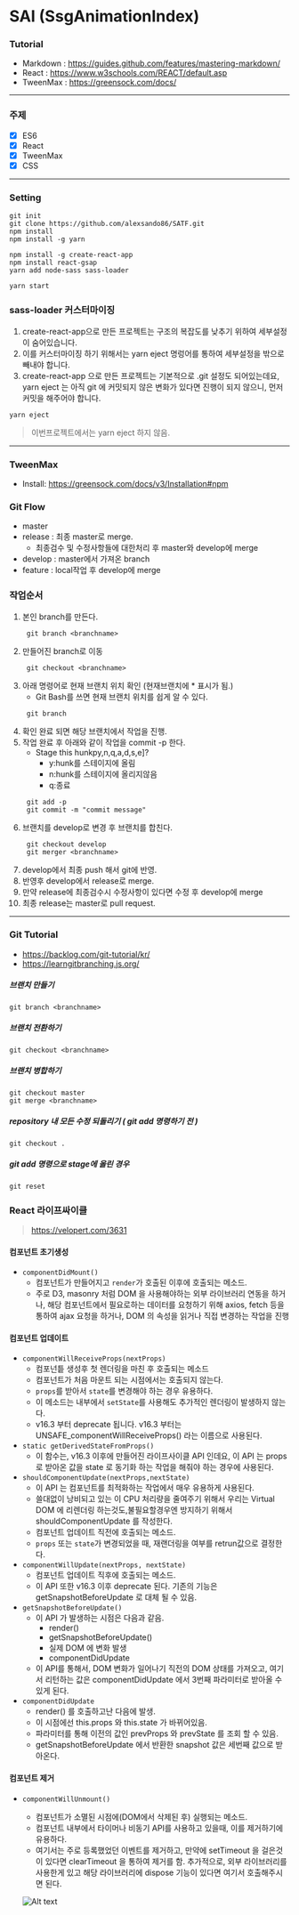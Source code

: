 # SAI (SsgAnimationIndex)

### Tutorial
- Markdown : https://guides.github.com/features/mastering-markdown/
- React : https://www.w3schools.com/REACT/default.asp
- TweenMax : https://greensock.com/docs/

<hr />

### 주제
 - [x] ES6
 - [x] React
 - [x] TweenMax
 - [x] CSS

<hr />

 ### Setting
 > 
    git init
    git clone https://github.com/alexsando86/SATF.git
    npm install
    npm install -g yarn
 > 
    npm install -g create-react-app
    npm install react-gsap
    yarn add node-sass sass-loader
 > 
    yarn start
    
### sass-loader 커스터마이징
1. create-react-app으로 만든 프로젝트는 구조의 복잡도를 낮추기 위하여 세부설정이 숨어있습니다.
2. 이를 커스터마이징 하기 위해서는 yarn eject 명렁어를 통하여 세부설정을 밖으로 빼내야 합니다.
3. create-react-app 으로 만든 프로젝트는 기본적으로 .git 설정도 되어있는데요, yarn eject 는 아직 git 에 커밋되지 않은 변화가 있다면 진행이 되지 않으니, 먼저 커밋을 해주어야 합니다.
> 
    yarn eject
    
> 이번프로젝트에서는 yarn eject 하지 않음.

<hr />

### TweenMax
- Install: https://greensock.com/docs/v3/Installation#npm

### Git Flow
- master
- release : 최종 master로 merge.
     + 최종검수 및 수정사항들에 대한처리 후 master와 develop에 merge
- develop : master에서 가져온 branch
- feature : local작업 후 develop에 merge

### 작업순서
1. 본인 branch를 만든다.
    >   
        git branch <branchname>
2. 만들어진 branch로 이동
    >   
        git checkout <branchname>
3. 아래 명령어로 현재 브랜치 위치 확인 (현재브랜치에 * 표시가 됨.)
    - Git Bash를 쓰면 현재 브랜치 위치를 쉽게 알 수 있다.
    >   
        git branch
4. 확인 완료 되면 해당 브랜치에서 작업을 진행.
5. 작업 완료 후 아래와 같이 작업을 commit -p 한다.
    - Stage this hunkpy,n,q,a,d,s,e]? 
        + y:hunk를 스테이지에 올림
        + n:hunk를 스테이지에 올리지않음
        + q:종료
    >   
        git add -p
        git commit -m "commit message"
6. 브랜치를 develop로 변경 후 브랜치를 합친다.
    >   
        git checkout develop
        git merger <branchname>
7. develop에서 최종 push 해서 git에 반영.
8. 반영후 develop에서 release로 merge.
9. 만약 release에 최종검수시 수정사항이 있다면 수정 후 develop에 merge
10. 최종 release는 master로 pull request.
<hr />

### Git Tutorial
- https://backlog.com/git-tutorial/kr/
- https://learngitbranching.js.org/

##### 브랜치 만들기
>   
    git branch <branchname>
##### 브랜치 전환하기
>   
    git checkout <branchname>
##### 브랜치 병합하기
>   
    git checkout master
    git merge <branchname>

##### repository 내 모든 수정 되돌리기 ( git add 명령하기 전 )
>   
    git checkout .
    
##### git add 명령으로 stage에 올린 경우
>   
    git reset
    
### React 라이프싸이클
> https://velopert.com/3631
#### 컴포넌트 초기생성
-  `componentDidMount()`
    + 컴포넌트가 만들어지고 `render`가 호출된 이후에 호출되는 메소드.
    + 주로 D3, masonry 처럼 DOM 을 사용해야하는 외부 라이브러리 연동을 하거나, 해당 컴포넌트에서 필요로하는 데이터를 요청하기 위해 axios, fetch 등을 통하여 ajax 요청을 하거나, DOM 의 속성을 읽거나 직접 변경하는 작업을 진행

#### 컴포넌트 업데이트
- `componentWillReceiveProps(nextProps)`
    + 컴포넌틑 생성후 첫 렌더링을 마친 후 호출되는 메소드
    + 컴포넌트가 처음 마운트 되는 시점에서는 호출되지 않는다.
    + `props`를 받아서 `state`를 변경해야 하는 경우 유용하다.
    + 이 메소드는 내부에서 `setState`를 사용해도 추가적인 렌더링이 발생하지 않는다.
    +  v16.3 부터 deprecate 됩니다. v16.3 부터는 UNSAFE_componentWillReceiveProps() 라는 이름으로 사용된다.
- `static getDerivedStateFromProps()`
    + 이 함수는, v16.3 이후에 만들어진 라이프사이클 API 인데요, 이 API 는 props 로 받아온 값을 state 로 동기화 하는 작업을 해줘야 하는 경우에 사용된다.
- `shouldComponentUpdate(nextProps,nextState)`
    + 이 API 는 컴포넌트를 최적화하는 작업에서 매우 유용하게 사용된다.
    + 쓸대없이 낭비되고 있는 이 CPU 처리량을 줄여주기 위해서 우리는 Virtual DOM 에 리렌더링 하는것도,불필요할경우엔 방지하기 위해서 shouldComponentUpdate 를 작성한다.
    + 컴포넌트 업데이트 직전에 호출되는 메소드.
    + `props` 또는 `state`가 변경되었을 때, 재랜더링을 여부를 retrun값으로 결정한다.
-  `componentWillUpdate(nextProps, nextState)`
    + 컴포넌트 업데이트 직후에 호출되는 메소드.
    + 이 API 또한 v16.3 이후 deprecate 된다. 기존의 기능은 getSnapshotBeforeUpdate 로 대체 될 수 있음.
- `getSnapshotBeforeUpdate()`
    + 이 API 가 발생하는 시점은 다음과 같음.      
      - render()
      - getSnapshotBeforeUpdate()
      - 실제 DOM 에 변화 발생
      - componentDidUpdate
    + 이 API를 통해서, DOM 변화가 일어나기 직전의 DOM 상태를 가져오고, 여기서 리턴하는 값은 componentDidUpdate 에서 3번째 파라미터로 받아올 수 있게 된다.
- `componentDidUpdate`
    + render() 를 호출하고난 다음에 발생.
    + 이 시점에선 this.props 와 this.state 가 바뀌어있음. 
    + 파라미터를 통해 이전의 값인 prevProps 와 prevState 를 조회 할 수 있음.
    + getSnapshotBeforeUpdate 에서 반환한 snapshot 값은 세번째 값으로 받아온다.
    
#### 컴포넌트 제거
- `componentWillUnmount()`
    + 컴포넌트가 소멸된 시점에(DOM에서 삭제된 후) 실행되는 메소드.
    + 컴포넌트 내부에서 타이머나 비동기 API를 사용하고 있을때, 이를 제거하기에 유용하다.
    + 여기서는 주로 등록했었던 이벤트를 제거하고, 만약에 setTimeout 을 걸은것이 있다면 clearTimeout 을 통하여 제거를 함. 추가적으로, 외부 라이브러리를 사용한게 있고 해당 라이브러리에 dispose 기능이 있다면 여기서 호출해주시면 된다.
    
    ![Alt text](https://pbs.twimg.com/media/DZ-97vzW4AAbcZj.jpg)